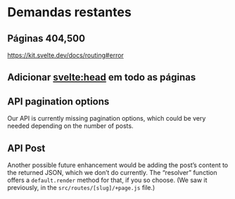 # Demandas restantes

## Páginas 404,500

https://kit.svelte.dev/docs/routing#error

## Adicionar <svelte:head> em todo as páginas

## API pagination options

Our API is currently missing pagination options, which could be very needed depending on the number of posts.

## API Post

Another possible future enhancement would be adding the post’s content to the returned JSON, which we don’t do currently. The “resolver” function offers a `default.render` method for that, if you so choose. (We saw it previously, in the `src/routes/[slug]/+page.js` file.)

